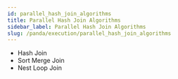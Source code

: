 ```yaml
---
id: parallel_hash_join_algorithms
title: Parallel Hash Join Algorithms
sidebar_label: Parallel Hash Join Algorithms
slug: /panda/execution/parallel_hash_join_algorithms
---
```


* Hash Join
* Sort Merge Join
* Nest Loop Join

